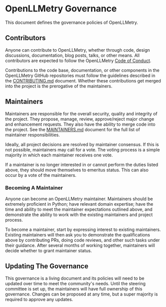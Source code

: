 # OpenLLMetry Governance

This document defines the governance policies of OpenLLMetry.

## Contributors

Anyone can contribute to OpenLLMetry, whether through code, design discussions,
documentation, blog posts, talks, or other means. All contributors are expected
to follow the OpenLLMetry [Code of Conduct](CODE_OF_CONDUCT.md).

Contributions to the code base, documentation, or other components in the
OpenLLMetry GitHub repositories must follow the guidelines described in the
[CONTRIBUTING.md](CONTRIBUTING.md) document. Whether these contributions get
merged into the project is the prerogative of the maintainers.

## Maintainers

Maintainers are responsible for the overall security, quality and integrity of
the project. They propose, manage, review, approve/reject major change and
enhancement requests. They also have the ability to merge code into the project.
See the [MAINTAINERS.md](MAINTAINERS.md) document for the full list of
maintainer responsibilities.

Ideally, all project decisions are resolved by maintainer consensus. If this
is not possible, maintainers may call for a vote. The voting process is a simple
majority in which each maintainer receives one vote.

If a maintainer is no longer interested in or cannot perform the duties listed
above, they should move themselves to emeritus status. This can also occur by a
vote of the maintainers.

### Becoming A Maintainer

Anyone can become an OpenLLMetry maintainer. Maintainers should be extremely
proficient in Python; have relevant domain expertise; have the time and ability to
meet the maintainer expectations outlined above, and demonstrate the ability to
work with the existing maintainers and project process.

To become a maintainer, start by expressing interest to existing maintainers.
Existing maintainers will then ask you to demonstrate the qualifications
above by contributing PRs, doing code reviews, and other such tasks under
their guidance. After several months of working together, maintainers will
decide whether to grant maintainer status.

## Updating The Governance

This governance is a living document and its policies will need to be updated
over time to meet the community's needs. Until the steering committee is set
up, the maintainers will have full ownership of this governance. Changes can be
proposed at any time, but a super majority is required to approve any updates.
